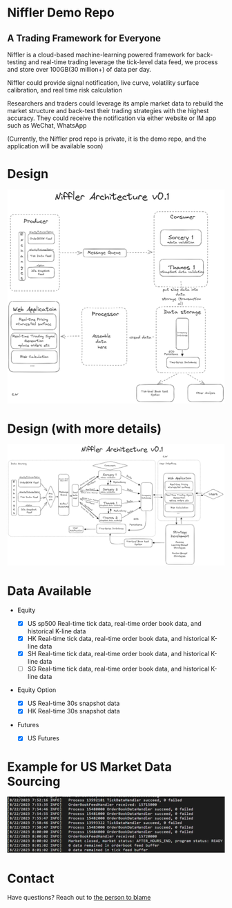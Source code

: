 # Niffler Demo Repo

## A Trading Framework for Everyone

Niffler is a cloud-based machine-learning powered framework for back-testing and real-time trading
leverage the tick-level data feed, we process and store over 100GB(30 million+) of data per day.

Niffler could provide signal notification, live curve, volatility surface calibration, and real time risk calculation

Researchers and traders could leverage its ample market data to rebuild the market structure and back-test
their trading strategies with the highest accuracy. They could receive the notification via either website or IM app such as WeChat, WhatsApp

(Currently, the Niffler prod repo is private, it is the demo repo, and the application will be available soon)


# Design

![Example Image](res/images/NifflerArchV01SimpleSmall.png)

# Design (with more details)

![Example Image](res/images/NifflerArchitectureV01Small.png)


# Data Available
- Equity

  - [x] US sp500 Real-time tick data, real-time order book data, and historical K-line data
  - [x] HK Real-time tick data, real-time order book data, and historical K-line data
  - [x] SH Real-time tick data, real-time order book data, and historical K-line data
  - [ ] SG Real-time tick data, real-time order book data, and historical K-line data

- Equity Option
  - [x] US Real-time 30s snapshot data
  - [x] HK Real-time 30s snapshot data

- Futures
  - [x] US Futures


# Example for US Market Data Sourcing

![Example Image 2](res/images/Example_us_data.png)

# Contact
Have questions? Reach out to [the person to blame](https://www.linkedin.com/in/chenwang666/)


